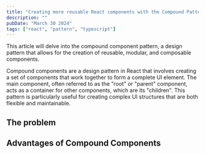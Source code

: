 ```yaml
---
title: "Creating more reusable React components with the Compound Pattern"
description: ""
pubDate: "March 30 2024"
tags: ["react", "pattern", "typescript"]
---
```


This article will delve into the compound component pattern, a design pattern that allows for the creation of reusable, modular, and composable components.

Compound components are a design pattern in React that involves creating a set of components that work together to form a complete UI element. The main component, often referred to as the "root" or "parent" component, acts as a container for other components, which are its "children". This pattern is particularly useful for creating complex UI structures that are both flexible and maintainable.

## The problem

## Advantages of Compound Components